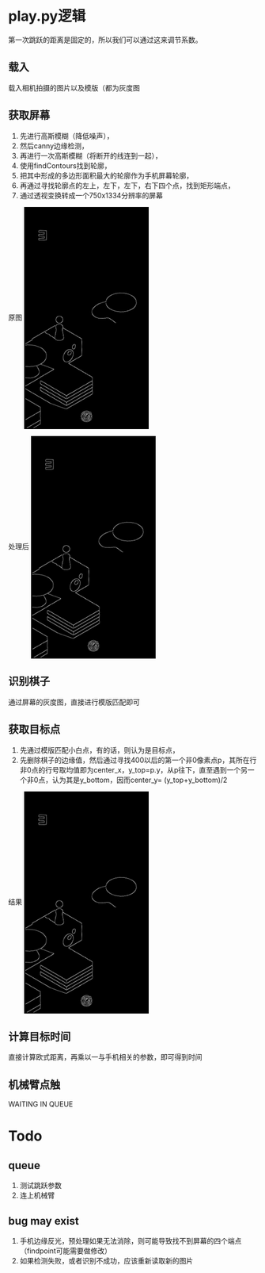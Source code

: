 # play.py逻辑
第一次跳跃的距离是固定的，所以我们可以通过这来调节系数。

## 载入
载入相机拍摄的图片以及模版（都为灰度图
## 获取屏幕
1. 先进行高斯模糊（降低噪声），
2. 然后canny边缘检测，
3. 再进行一次高斯模糊（将断开的线连到一起），
4. 使用findContours找到轮廓，
5. 把其中形成的多边形面积最大的轮廓作为手机屏幕轮廓，
6. 再通过寻找轮廓点的左上，左下，左下，右下四个点，找到矩形端点，
7. 通过透视变换转成一个750x1334分辨率的屏幕

原图
<img src="https://github.com/Jarvis-K/wechat_jump/blob/master/canny.png" width = 50% height=50% alt="origin" align=center />

处理后
<img src="https://github.com/Jarvis-K/wechat_jump/blob/master/canny.png" width = 50% height=50% alt="canny" align=center />

## 识别棋子
通过屏幕的灰度图，直接进行模版匹配即可
## 获取目标点
1. 先通过模版匹配小白点，有的话，则认为是目标点，
2. 先删除棋子的边缘值，然后通过寻找400以后的第一个非0像素点p，其所在行非0点的行号取均值即为center\_x，y\_top=p.y，从p往下，直至遇到一个另一个非0点，认为其是y\_bottom，因而center\_y= (y\_top+y\_bottom)/2

结果
<img src="https://github.com/Jarvis-K/wechat_jump/blob/master/canny.png" width = 50% height=50% alt="result" align=center />
## 计算目标时间
直接计算欧式距离，再乘以一与手机相关的参数，即可得到时间

## 机械臂点触
WAITING IN QUEUE


# Todo
## queue
1. 测试跳跃参数
2. 连上机械臂

## bug may exist
1. 手机边缘反光，预处理如果无法消除，则可能导致找不到屏幕的四个端点（findpoint可能需要做修改）
2. 如果检测失败，或者识别不成功，应该重新读取新的图片



